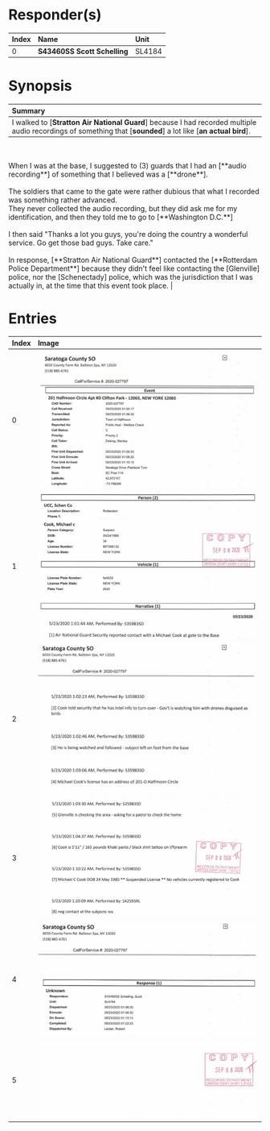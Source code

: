 # Responder(s)
| Index | Name                         | Unit   |
|:------|:-----------------------------|:-------|
| 0     | **S43460SS Scott Schelling** | SL4184 |

# Synopsis
| Summary |
|:--------|
| I walked to [**Stratton Air National Guard**] because I had recorded multiple audio recordings of something that [**sounded**] a lot like [**an actual bird**].<br>
<br>
<br>When I was at the base, I suggested to (3) guards that I had an [**audio recording**] of something that I believed was a [**drone**].
<br>
<br>The soldiers that came to the gate were rather dubious that what I recorded was something rather advanced.
<br>They never collected the audio recording, but they did ask me for my identification, and then they told me to go to [**Washington D.C.**]
<br>
<br>I then said "Thanks a lot you guys, you're doing the country a wonderful service. Go get those bad guys. Take care."
<br>
<br>In response, [**Stratton Air National Guard**] contacted the [**Rotterdam Police Department**] because they didn't feel like contacting the [Glenville] police, nor the [Schenectady] police, which was the jurisdiction that I was actually in, at the time that this event took place. |

# Entries
| Index | Image                                                                                          |
|:------|:-----------------------------------------------------------------------------------------------|
| 0     | ![01.jpg](https://github.com/mcc85s/FightingEntropy/blob/main/Records/SCSO-2020-027797/01.jpg) |
| 1     | ![02.jpg](https://github.com/mcc85s/FightingEntropy/blob/main/Records/SCSO-2020-027797/02.jpg) |
| 2     | ![03.jpg](https://github.com/mcc85s/FightingEntropy/blob/main/Records/SCSO-2020-027797/03.jpg) |
| 3     | ![04.jpg](https://github.com/mcc85s/FightingEntropy/blob/main/Records/SCSO-2020-027797/04.jpg) |
| 4     | ![05.jpg](https://github.com/mcc85s/FightingEntropy/blob/main/Records/SCSO-2020-027797/05.jpg) |
| 5     | ![06.jpg](https://github.com/mcc85s/FightingEntropy/blob/main/Records/SCSO-2020-027797/06.jpg) |
